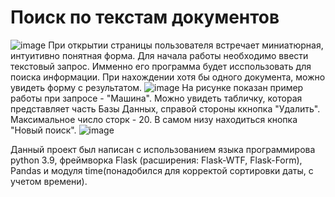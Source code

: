 # Поиск по текстам документов
![image](https://user-images.githubusercontent.com/57632431/167752926-f651e58c-00f8-47ad-a722-b998dd1024f6.png)
При открытии страницы пользователя встречает миниатюрная, интуитивно понятная форма. Для начала работы необходимо ввести текстовый запрос.
Имменно его программа будет исспользовать для поиска информации. При нахождении хотя бы одного документа, можно увидеть форму с результатом.
![image](https://user-images.githubusercontent.com/57632431/167753500-688c10d3-4239-4964-9392-4c5ee57470ba.png)
На рисунке показан пример работы при запросе - "Машина".
Можно увидеть табличку, которая представляет часть Базы Данных, справой стороны ккнопка "Удалить".
Максимальное число сторк - 20. В самом низу находиться кнопка "Новый поиск".
![image](https://user-images.githubusercontent.com/57632431/167753809-efa9db70-8b30-4908-9929-0947f6c31b19.png)

Данный проект был написан с использованием языка программирова python 3.9, фреймворка Flask (расширения: Flask-WTF, Flask-Form), Pandas и модуля time(понадобился для корректой сортировки даты, с учетом времени).
